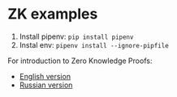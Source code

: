 # ZK examples

1) Install pipenv: `pip install pipenv`
2) Instal env: `pipenv install --ignore-pipfile`

For introduction to Zero Knowledge Proofs:
- [English version](en_introduction_to_zk.ipynb)
- [Russian version](introduction_to_zk.ipynb)